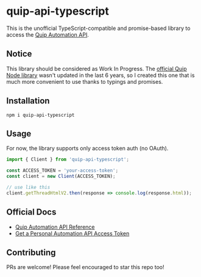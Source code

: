 # quip-api-typescript

This is the unofficial TypeScript-compatible and promise-based library to access the [Quip Automation API](https://quip.com/api/). 

## Notice 

This library should be considered as Work In Progress. The [official Quip Node library](https://github.com/quip/quip-api/) wasn't updated in the last 6 years, so I created this one that is much more convenient to use thanks to typings and promises.

## Installation

`npm i quip-api-typescript`

## Usage

For now, the library supports only access token auth (no OAuth).

```ts
import { Client } from 'quip-api-typescript';

const ACCESS_TOKEN = 'your-access-token';
const client = new Client(ACCESS_TOKEN);

// use like this
client.getThreadHtmlV2.then(response => console.log(response.html)); 
```

## Official Docs 

* [Quip Automation API Reference](https://quip.com/api/reference)
* [Get a Personal Automation API Access Token](https://quip.com/api/personal-token)

## Contributing

PRs are welcome! Please feel encouraged to star this repo too!
